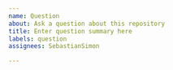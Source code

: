 ```yaml
---
name: Question
about: Ask a question about this repository
title: Enter question summary here
labels: question
assignees: SebastianSimon

---
```


<!-- Ask your question here. Be detailed. -->
